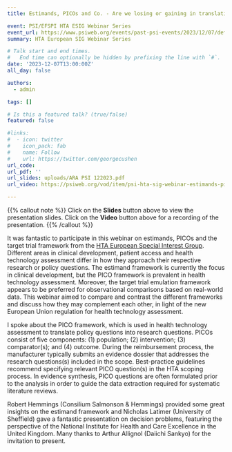```yaml
---
title: Estimands, PICOs and Co. - Are we losing or gaining in translation?

event: PSI/EFSPI HTA ESIG Webinar Series
event_url: https://www.psiweb.org/events/past-psi-events/2023/12/07/default-calendar/psi-hta-sig-webinar-estimands-picos-and-co.---are-we-losing-or-gaining-in-translation
summary: HTA European SIG Webinar Series

# Talk start and end times.
#   End time can optionally be hidden by prefixing the line with `#`.
date: '2023-12-07T13:00:00Z'
all_day: false

authors:
  - admin

tags: []

# Is this a featured talk? (true/false)
featured: false

#links:
#  - icon: twitter
#    icon_pack: fab
#    name: Follow
#    url: https://twitter.com/georgecushen
url_code: 
url_pdf: ''
url_slides: uploads/ARA PSI 122023.pdf
url_video: https://psiweb.org/vod/item/psi-hta-sig-webinar-estimands-picos-and-co.---are-we-losing-or-gaining-in-translation

---
```


{{% callout note %}}
Click on the **Slides** button above to view the presentation slides. 
Click on the **Video** button above for a recording of the presentation. 
{{% /callout %}}

It was fantastic to participate in this webinar on estimands, PICOs and the target trial framework from the [HTA European Special Interest Group](https://psiweb.org/sigs-special-interest-groups/hta). Different areas in clinical development, patient access and health technology assessment differ in how they approach their respective research or policy questions. The estimand framework is currently the focus in clinical development, but the PICO framework is prevalent in health technology assessment. Moreover, the target trial emulation framework appears to be preferred for observational comparisons based on real-world data. This webinar aimed to compare and contrast the different frameworks and discuss how they may complement each other, in light of the new European Union regulation for health technology assessment. 

I spoke about the PICO framework, which is used in health technology assessment to translate policy questions into research questions. PICOs consist of five components: (1) population; (2) intervention; (3) comparator(s); and (4) outcome. During the reimbursement process, the manufacturer typically submits an evidence dossier that addresses the research questions(s) included in the scope. Best-practice guidelines recommend specifying relevant PICO question(s) in the HTA scoping process. In evidence synthesis, PICO questions are often formulated prior to the analysis in order to guide the data extraction required for systematic literature reviews.

Robert Hemmings (Consilium Salmonson & Hemmings) provided some great insights on the estimand framework and Nicholas Latimer (University of Sheffield) gave a fantastic presentation on decision problems, featuring the perspective of the National Institute for Health and Care Excellence in the United Kingdom. Many thanks to Arthur Allignol (Daiichi Sankyo) for the invitation to present. 
